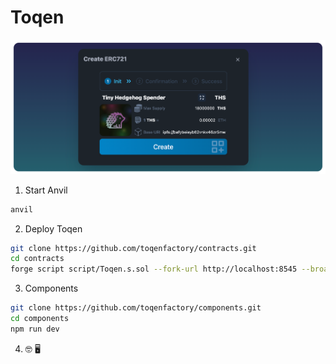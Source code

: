 # Toqen

<img src="https://raw.githubusercontent.com/toqenfactory/components/main/src/image.png" />

1. Start Anvil

```bash
anvil
```

2. Deploy Toqen

```bash
git clone https://github.com/toqenfactory/contracts.git
cd contracts
forge script script/Toqen.s.sol --fork-url http://localhost:8545 --broadcast
```

3. Components

```bash
git clone https://github.com/toqenfactory/components.git
cd components
npm run dev
```

4. 🤓 🖥️
